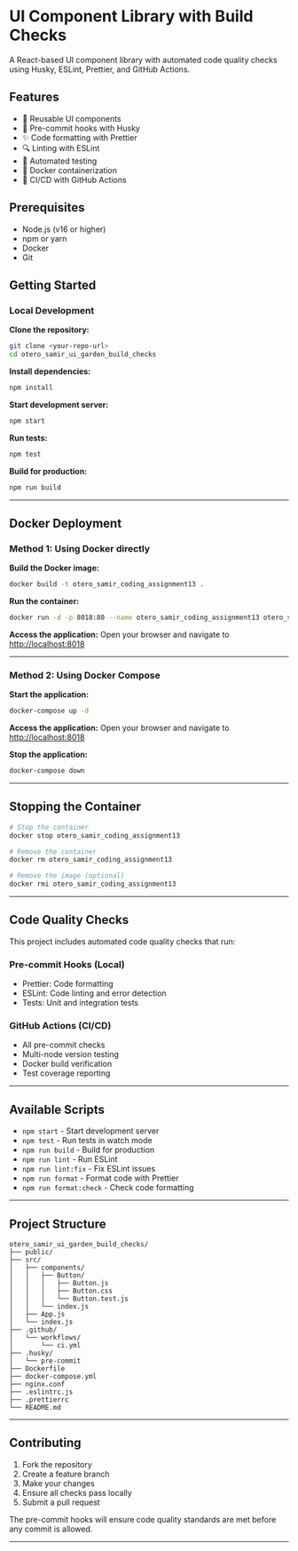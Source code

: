 # UI Component Library with Build Checks

A React-based UI component library with automated code quality checks using Husky, ESLint, Prettier, and GitHub Actions.

## Features

- 🎨 Reusable UI components
- 🔧 Pre-commit hooks with Husky
- ✨ Code formatting with Prettier
- 🔍 Linting with ESLint
- 🧪 Automated testing
- 🐳 Docker containerization
- 🚀 CI/CD with GitHub Actions

## Prerequisites

- Node.js (v16 or higher)
- npm or yarn
- Docker
- Git

## Getting Started

### Local Development

**Clone the repository:**
```bash
git clone <your-repo-url>
cd otero_samir_ui_garden_build_checks
```

**Install dependencies:**
```bash
npm install
```

**Start development server:**
```bash
npm start
```

**Run tests:**
```bash
npm test
```

**Build for production:**
```bash
npm run build
```

---

## Docker Deployment

### Method 1: Using Docker directly

**Build the Docker image:**
```bash
docker build -t otero_samir_coding_assignment13 .
```

**Run the container:**
```bash
docker run -d -p 8018:80 --name otero_samir_coding_assignment13 otero_samir_coding_assignment13
```

**Access the application:**
Open your browser and navigate to [http://localhost:8018](http://localhost:8018)

---

### Method 2: Using Docker Compose

**Start the application:**
```bash
docker-compose up -d
```

**Access the application:**
Open your browser and navigate to [http://localhost:8018](http://localhost:8018)

**Stop the application:**
```bash
docker-compose down
```

---

## Stopping the Container

```bash
# Stop the container
docker stop otero_samir_coding_assignment13

# Remove the container
docker rm otero_samir_coding_assignment13

# Remove the image (optional)
docker rmi otero_samir_coding_assignment13
```

---

## Code Quality Checks

This project includes automated code quality checks that run:

### Pre-commit Hooks (Local)
- Prettier: Code formatting
- ESLint: Code linting and error detection
- Tests: Unit and integration tests

### GitHub Actions (CI/CD)
- All pre-commit checks
- Multi-node version testing
- Docker build verification
- Test coverage reporting

---

## Available Scripts

- `npm start` - Start development server
- `npm test` - Run tests in watch mode
- `npm run build` - Build for production
- `npm run lint` - Run ESLint
- `npm run lint:fix` - Fix ESLint issues
- `npm run format` - Format code with Prettier
- `npm run format:check` - Check code formatting

---

## Project Structure

```
otero_samir_ui_garden_build_checks/
├── public/
├── src/
│   ├── components/
│   │   ├── Button/
│   │   │   ├── Button.js
│   │   │   ├── Button.css
│   │   │   └── Button.test.js
│   │   └── index.js
│   ├── App.js
│   └── index.js
├── .github/
│   └── workflows/
│       └── ci.yml
├── .husky/
│   └── pre-commit
├── Dockerfile
├── docker-compose.yml
├── nginx.conf
├── .eslintrc.js
├── .prettierrc
└── README.md
```

---

## Contributing

1. Fork the repository
2. Create a feature branch
3. Make your changes
4. Ensure all checks pass locally
5. Submit a pull request

The pre-commit hooks will ensure code quality standards are met before any commit is allowed.

---